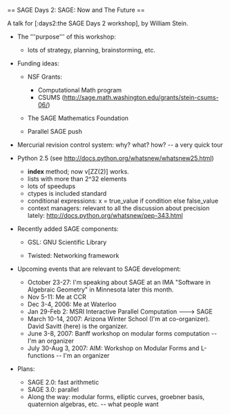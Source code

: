 == SAGE Days 2: SAGE: Now and The Future ==

A talk for [:days2:the SAGE Days 2 workshop], by William Stein.

 * The '''purpose''' of this workshop:
     * lots of strategy, planning, brainstorming, etc.

 * Funding ideas:
     * NSF Grants:
          * Computational Math program
          * CSUMS (http://sage.math.washington.edu/grants/stein-csums-06/)

     * The SAGE Mathematics Foundation

     * Parallel SAGE push

 * Mercurial revision control system: why? what? how? -- a very quick tour

 * Python 2.5 (see http://docs.python.org/whatsnew/whatsnew25.html)
     * __index__ method; now v[ZZ(2)] works. 
     * lists with more than 2^32 elements
     * lots of speedups
     * ctypes is included standard
     * conditional expressions: x = true_value if condition else false_value
     * context managers: relevant to all the discussion about precision lately: http://docs.python.org/whatsnew/pep-343.html

 * Recently added SAGE components:
     * GSL: GNU Scientific Library

     * Twisted: Networking framework

 * Upcoming events that are relevant to SAGE development:
     * October 23-27: I'm speaking about SAGE at an IMA "Software in Algebraic Geometry" in Minnesota later this month.
     * Nov 5-11: Me at CCR
     * Dec 3-4, 2006: Me at Waterloo
     * Jan 29-Feb 2: MSRI Interactive Parallel Computation ---> SAGE
     * March 10-14, 2007: Arizona Winter School (I'm at co-organizer).  David Savitt (here) is the organizer.
     * June 3-8, 2007: Banff workshop on modular forms computation -- I'm an organizer
     * July 30-Aug 3, 2007: AIM: Workshop on Modular Forms and L-functions -- I'm an organizer
     
  * Plans:
     * SAGE 2.0: fast arithmetic
     * SAGE 3.0: parallel
     * Along the way: modular forms, elliptic curves, groebner basis, quaternion algebras, etc. -- what people want
   

